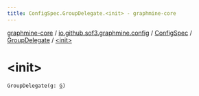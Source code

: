 ```yaml
---
title: ConfigSpec.GroupDelegate.<init> - graphmine-core
---
```


[graphmine-core](../../../index.html) / [io.github.sof3.graphmine.config](../../index.html) / [ConfigSpec](../index.html) / [GroupDelegate](index.html) / [&lt;init&gt;](./-init-.html)

# &lt;init&gt;

`GroupDelegate(g: `[`G`](index.html#G)`)`